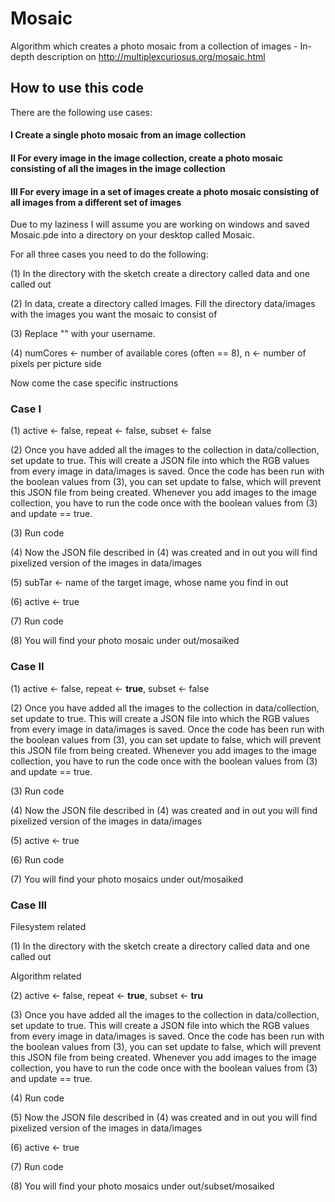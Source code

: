# Mosaic
Algorithm which creates a photo mosaic from a collection of images - In-depth description on http://multiplexcuriosus.org/mosaic.html

## How to use this code

There are the following use cases:

#### I Create a single photo mosaic from an image collection

#### II For every image in the image collection, create a photo mosaic consisting of all the images in the image collection

#### III For every image in a set of images create a photo mosaic consisting of all images from a different set of images

Due to my laziness I will assume you are working on windows and saved Mosaic.pde into a directory on your desktop called Mosaic. 


For all three cases you need to do the following:

(1) In the directory with the sketch create a directory called data and one called out
 
(2) In data, create a directory called images. Fill the directory data/images with the images you want the mosaic to consist of
 
(3) Replace "<username>" with your username.

(4) numCores <- number of available cores (often == 8), n <- number of pixels per picture side

Now come the case specific instructions

### Case I

(1) active <- false, repeat <- false, subset <- false 
              
(2) Once you have added all the images to the collection in data/collection, set update to true. This will create a JSON file into which the RGB values from every image in data/images is saved. Once the code has been run with the boolean values from (3), you can set update to false, which will prevent this JSON file from being created. Whenever you add images to the image collection, you have to run the code once with the boolean values from (3) and update == true.

(3) Run code
 
(4) Now the JSON file described in (4) was created and in out you will find pixelized version of the images in data/images
                                                
(5) subTar <- name of the target image, whose name you find in out
 
(6) active <- true
              
(7) Run code
              
(8) You will find your photo mosaic under out/mosaiked
              
              
### Case II
 
(1) active <- false, repeat <- **true**, subset <- false 
              
(2) Once you have added all the images to the collection in data/collection, set update to true. This will create a JSON file into which the RGB values from every image in data/images is saved. Once the code has been run with the boolean values from (3), you can set update to false, which will prevent this JSON file from being created. Whenever you add images to the image collection, you have to run the code once with the boolean values from (3) and update == true.

(3) Run code
 
(4) Now the JSON file described in (4) was created and in out  you will find pixelized version of the images in data/images
 
(5) active <- true
              
(6) Run code
              
(7) You will find your photo mosaics under out/mosaiked
              
### Case III

Filesystem related
 
(1) In the directory with the sketch create a directory called data and one called out

Algorithm related
 
(2) active <- false, repeat <- **true**, subset <- **tru** 
              
(3) Once you have added all the images to the collection in data/collection, set update to true. This will create a JSON file into which the RGB values from every image in data/images is saved. Once the code has been run with the boolean values from (3), you can set update to false, which will prevent this JSON file from being created. Whenever you add images to the image collection, you have to run the code once with the boolean values from (3) and update == true.

(4) Run code
 
(5) Now the JSON file described in (4) was created and in out you will find pixelized version of the images in data/images
 
(6) active <- true
              
(7) Run code
              
(8) You will find your photo mosaics under out/subset/mosaiked
 

 
 

